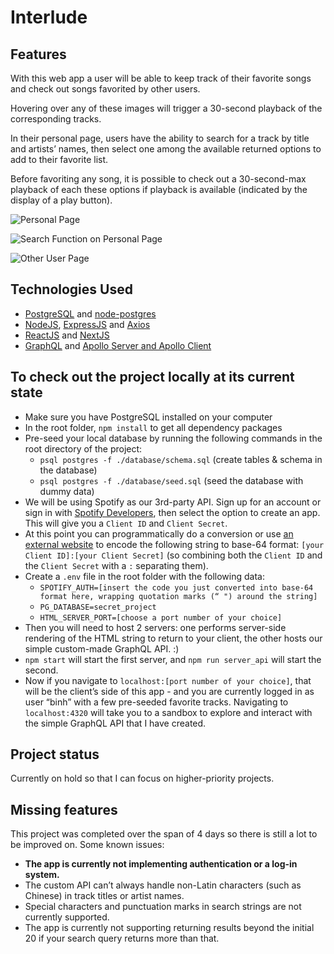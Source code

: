 # Interlude
## Features
With this web app a user will be able to keep track of their favorite songs and check out songs favorited by other users.

Hovering over any of these images will trigger a 30-second playback of the corresponding tracks.

In their personal page, users have the ability to search for a track by title and artists’ names, then select one among the available returned options to add to their favorite list.

Before favoriting any song, it is possible to check out a 30-second-max playback of each these options if playback is available (indicated by the display of a play button).

![Personal Page](https://i.imgur.com/cHSrMHj.png)

![Search Function on Personal Page](https://i.imgur.com/sRuSDc7.png)

![Other User Page](https://i.imgur.com/ZoHIxUM.png)

## Technologies Used
- [PostgreSQL](https://www.postgresql.org/) and [node-postgres](https://node-postgres.com/)
- [NodeJS](https://nodejs.dev/), [ExpressJS](https://expressjs.com/) and [Axios](https://axios-http.com/)
- [ReactJS](https://reactjs.org/) and [NextJS](https://nextjs.org/)
- [GraphQL](https://graphql.org/) and [Apollo Server and Apollo Client](https://www.apollographql.com/)

## To check out the project locally at its current state
- Make sure you have PostgreSQL installed on your computer
- In the root folder, `npm install` to get all dependency packages
- Pre-seed your local database by running the following commands in the root directory of the project:
  - `psql postgres -f ./database/schema.sql` (create tables & schema in the database)
  - `psql postgres -f ./database/seed.sql` (seed the database with dummy data)
- We will be using Spotify as our 3rd-party API. Sign up for an account or sign in with [Spotify Developers](https://developer.spotify.com/dashboard/login), then select the option to create an app. This will give you a `Client ID` and `Client Secret`.
- At this point you can programmatically do a conversion or use [an external website](https://www.base64encode.org/) to encode the following string to base-64 format: `[your Client ID]:[your Client Secret]` (so combining both the `Client ID` and the `Client Secret` with a `:` separating them).
- Create a `.env` file in the root folder with the following data:
  - `SPOTIFY_AUTH=[insert the code you just converted into base-64 format here, wrapping quotation marks (“ ") around the string]`
  - `PG_DATABASE=secret_project`
  - `HTML_SERVER_PORT=[choose a port number of your choice]`
- Then you will need to host 2 servers: one performs server-side rendering of the HTML string to return to your client, the other hosts our simple custom-made GraphQL API. :)
- `npm start` will start the first server, and `npm run server_api` will start the second.
- Now if you navigate to `localhost:[port number of your choice]`, that will be the client’s side of this app - and you are currently logged in as user “binh” with a few pre-seeded favorite tracks. Navigating to `localhost:4320` will take you to a sandbox to explore and interact with the simple GraphQL API that I have created.


## Project status
Currently on hold so that I can focus on higher-priority projects.


## Missing features
This project was completed over the span of 4 days so there is still a lot to be improved on. Some known issues:
- **The app is currently not implementing authentication or a log-in system.**
- The custom API can’t always handle non-Latin characters (such as Chinese) in track titles or artist names.
- Special characters and punctuation marks in search strings are not currently supported.
- The app is currently not supporting returning results beyond the initial 20 if your search query returns more than that.